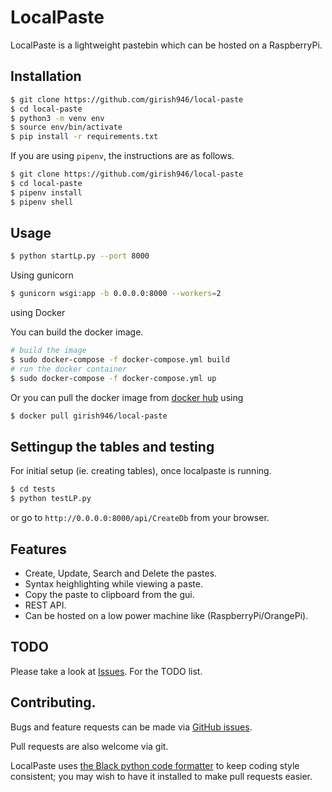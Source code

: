 # LocalPaste

LocalPaste is a lightweight pastebin which can be hosted on a RaspberryPi.

## Installation

```bash
$ git clone https://github.com/girish946/local-paste
$ cd local-paste
$ python3 -m venv env
$ source env/bin/activate
$ pip install -r requirements.txt
```

If you are using `pipenv`, the instructions are as follows.
```bash
$ git clone https://github.com/girish946/local-paste
$ cd local-paste
$ pipenv install
$ pipenv shell
```

## Usage


```bash
$ python startLp.py --port 8000
```
Using gunicorn

```bash
$ gunicorn wsgi:app -b 0.0.0.0:8000 --workers=2
```

using Docker

You can build the docker image.

```bash
# build the image
$ sudo docker-compose -f docker-compose.yml build
# run the docker container
$ sudo docker-compose -f docker-compose.yml up
```

Or you can pull the docker image from [docker hub](https://hub.docker.com/r/girish946/local-paste)
using

```bash
$ docker pull girish946/local-paste
```

## Settingup the tables and testing

For initial setup (ie. creating tables), once localpaste is running.

```bash
$ cd tests
$ python testLP.py
```

or go to `http://0.0.0.0:8000/api/CreateDb` from your browser.

## Features

* Create, Update, Search and Delete the pastes.
* Syntax heighlighting while viewing a paste.
* Copy the paste to clipboard from the gui.
* REST API.
* Can be hosted on a low power machine like (RaspberryPi/OrangePi).

## TODO

Please take a look at [Issues](https://github.com/girish946/local-paste/issues?q=is%3Aissue+is%3Aopen+label%3Aenhancement).
For the TODO list.

## Contributing.

Bugs and feature requests can be made via [GitHub
issues](https://github.com/girish946/local-paste/issues).

Pull requests are also welcome via git.

LocalPaste uses [the Black python code formatter](https://github.com/python/black)
to keep coding style consistent; you may wish to have it installed to make pull
requests easier.
